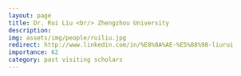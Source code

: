```yaml
---
layout: page
title: Dr. Rui Liu <br/> Zhengzhou University
description:
img: assets/img/people/ruiliu.jpg
redirect: http://www.linkedin.com/in/%E8%8A%AE-%E5%88%98-liurui
importance: 62
category: past visiting scholars
---
```


